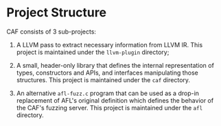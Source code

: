 # Project Structure

CAF consists of 3 sub-projects:

1. A LLVM pass to extract necessary information from LLVM IR. This project is maintained under the `llvm-plugin` directory;

2. A small, header-only library that defines the internal representation of types, constructors and APIs, and interfaces manipulating those structures. This project is maintained under the `caf` directory.

3. An alternative `afl-fuzz.c` program that can be used as a drop-in replacement of AFL's original definition which defines the behavior of the CAF's fuzzing server. This project is maintained under the `afl` directory.
